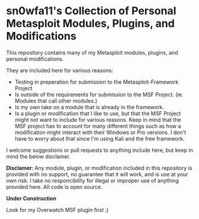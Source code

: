 # sn0wfa11's Collection of Personal Metasploit Modules, Plugins, and Modifications

This repository contains many of my Metasploit modules, plugins, and personal modifications. 

They are included here for various reasons:
- Testing in preperation for submission to the Metasploit-Framework Project
- Is outside of the requirements for submission to the MSF Project. (ie. Modules that call other modules.)
- Is my own take on a module that is already in the framework.
- Is a plugin or modification that I like to use, but that the MSF Project might not want to include for various reasons. Keep in mind that the MSF project has to account for many different things such as how a modification might interact with their Windows or Pro versions. I don't have to worry about that since I'm using Kali and the free framework.

I welcome suggestions or pull requests to anything include here, but keep in mind the below disclamer.

**Disclamer**: Any module, plugin, or modification included in this repository is provided with no support, no guarantee that it will work, and is use at your own risk. I take no responcibility for illegal or improper use of anything provided here. All code is open source. 

**Under Construction**

Look for my Overwatch MSF plugin first ;)
